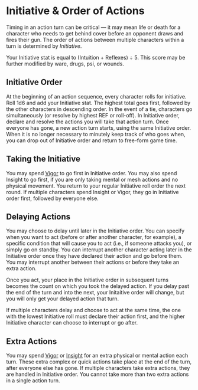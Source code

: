 # Initiative & Order of Actions

Timing in an action turn can be critical — it may mean life or death for a character who needs to get behind cover before an opponent draws and fires their gun. The order of actions between multiple characters within a turn is determined by _Initiative_.

Your Initiative stat is equal to (Intuition + Reflexes) ÷ 5. This score may be further modified by ware, drugs, psi, or wounds.

## Initiative Order

At the beginning of an action sequence, every character rolls for initiative. Roll 1d6 and add your Initiative stat. The highest total goes first, followed by the other characters in descending order. In the event of a tie, characters go simultaneously (or resolve by highest REF or roll-off). In Initiative order, declare and resolve the actions you will take that action turn. Once everyone has gone, a new action turn starts, using the same Initiative order. When it is no longer necessary to minutely keep track of who goes when, you can drop out of Initiative order and return to free-form game time.

## Taking the Initiative

You may spend [Vigor](../03/05-pools.md#vigor) to go first in Initiative order. You may also spend Insight to go first, if you are only taking mental or mesh actions and no physical movement. You return to your regular Initiative roll order the next round. If multiple characters spend Insight or Vigor, they go in Initiative order first, followed by everyone else.

## Delaying Actions

You may choose to delay until later in the Initiative order. You can specify when you want to act (before or after another character, for example), a specific condition that will cause you to act (i.e., if someone attacks you), or simply go on standby. You can interrupt another character acting later in the Initiative order once they have declared their action and go before them. You may interrupt another between their actions or before they take an extra action.

Once you act, your place in the Initiative order in subsequent turns becomes the count on which you took the delayed action. If you delay past the end of the turn and into the next, your Initaitive order will change, but you will only get your delayed action that turn.

If multiple characters delay and choose to act at the same time, the one with the lowest Initiative roll must declare their action first, and the higher Initiative character can choose to interrupt or go after.

## Extra Actions

You may spend [Vigor](../03/05-pools.md#vigor) or [Insight](../03/05-pools.md#insight) for an extra physical or mental action each turn. These extra complex or quick actions take place at the end of the turn, after everyone else has gone. If multiple characters take extra actions, they are handled in Initiative order. You cannot take more than two extra actions in a single action turn.
